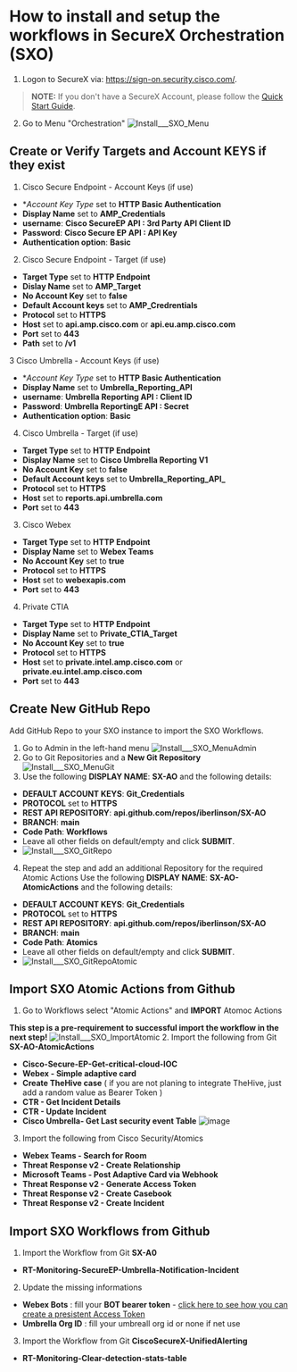# How to install and setup the workflows in SecureX Orchestration (SXO)

1. Logon to SecureX via: https://sign-on.security.cisco.com/. 
> **NOTE:** If you don't have a SecureX Account, please follow the [Quick Start Guide](https://www.cisco.com/c/en/us/td/docs/security/secure-sign-on/sso-quick-start-guide/sso-qsg-welcome.html).
2. Go to Menu "Orchestration" 
  ![Install___SXO_Menu](/Images/Install___SXO_Menu.jpg)

## Create or Verify Targets and Account KEYS if they exist
1. Cisco Secure Endpoint - Account Keys (if use)
  * **Account Key Type* set to **HTTP Basic Authentication**
  * **Display Name** set to **AMP_Credentials**
  * **username**: **Cisco SecureEP API : 3rd Party API Client ID**
  * **Password**: **Cisco Secure EP API : API Key**
  * **Authentication option**: **Basic**

2. Cisco Secure Endpoint - Target (if use)
  * **Target Type** set to **HTTP Endpoint**
  * **Dislay Name** set to **AMP_Target**
  * **No Account Key** set to **false**
  * **Default Account keys** set to **AMP_Credrentials**
  * **Protocol** set to **HTTPS**
  * **Host** set to **api.amp.cisco.com** or **api.eu.amp.cisco.com**
  * **Port** set to **443**
  * **Path** set to **/v1**


3 Cisco Umbrella - Account Keys (if use)
  * **Account Key Type* set to **HTTP Basic Authentication**
  * **Display Name** set to **Umbrella_Reporting_API**
  * **username**: **Umbrella Reporting API : Client ID**
  * **Password**: **Umbrella ReportingE API : Secret**
  * **Authentication option**: **Basic**
  
4. Cisco Umbrella - Target (if use)
  * **Target Type** set to **HTTP Endpoint**
  * **Display Name** set to **Cisco Umbrella Reporting V1**
  * **No Account Key** set to **false**
  * **Default Account keys** set to **Umbrella_Reporting_API_**
  * **Protocol** set to **HTTPS**
  * **Host** set to **reports.api.umbrella.com**
  * **Port** set to **443**
  
  
3. Cisco Webex
  * **Target Type** set to **HTTP Endpoint**
  * **Display Name** set to **Webex Teams**
  * **No Account Key** set to **true**
  * **Protocol** set to **HTTPS**
  * **Host** set to **webexapis.com**
  * **Port** set to **443**

4. Private CTIA
  * **Target Type** set to **HTTP Endpoint**
  * **Display Name** set to **Private_CTIA_Target**
  * **No Account Key** set to **true**
  * **Protocol** set to **HTTPS**
  * **Host** set to **private.intel.amp.cisco.com** or **private.eu.intel.amp.cisco.com**
  * **Port** set to **443**



## Create New GitHub Repo
Add GitHub Repo to your SXO instance to import the SXO Workflows.

1. Go to Admin in the left-hand menu
  ![Install___SXO_MenuAdmin](/Images/Install___SXO_MenuAdmin.jpg)
2. Go to Git Repositories and a **New Git Repository** 
  ![Install___SXO_MenuGit](/Images/Install___SXO_MenuGit.jpg)
3. Use the following **DISPLAY NAME**: **SX-AO** and the following details:
  * **DEFAULT ACCOUNT KEYS**: **Git_Credentials**
  * **PROTOCOL** set to **HTTPS**
  * **REST API REPOSITORY**: **api.github.com/repos/iberlinson/SX-AO**
  * **BRANCH**: **main**
  * **Code Path**: **Workflows**
  * Leave all other fields on default/empty and click **SUBMIT**.
  * ![Install___SXO_GitRepo](/Images/Install___SXO_GitRepo.jpg)

4. Repeat the step and add an additional Repository for the required Atomic Actions
  Use the following **DISPLAY NAME**: **SX-AO-AtomicActions** and the following details:
  * **DEFAULT ACCOUNT KEYS**: **Git_Credentials**
  * **PROTOCOL** set to **HTTPS**
  * **REST API REPOSITORY**: **api.github.com/repos/iberlinson/SX-AO**
  * **BRANCH**: **main**
  * **Code Path**: **Atomics**
  * Leave all other fields on default/empty and click **SUBMIT**.
  * ![Install___SXO_GitRepoAtomic](/Images/Install___SXO_GitRepoAtomic.jpg)


## Import SXO Atomic Actions from Github
1. Go to Workflows select "Atomic Actions" and **IMPORT** Atomoc Actions

**This step is a pre-requirement to successful import the workflow in the next step!**
  ![Install___SXO_ImportAtomic](/Images/Install___SXO_ImportAtomic.jpg)
2. Import the following from Git **SX-AO-AtomicActions**
  *	**Cisco-Secure-EP-Get-critical-cloud-IOC**
  *	**Webex - Simple adaptive card**
  *	**Create TheHive case** ( if you are not planing to integrate TheHive, just add a random value as Bearer Token )
  *	**CTR - Get Incident Details**
  *	**CTR - Update Incident**
  *	**Cisco Umbrella- Get Last security event Table**
  ![image](https://user-images.githubusercontent.com/41740851/111790249-4bb33200-88c2-11eb-981c-2ab6a4cc10b0.png)

3. Import the following from Cisco Security/Atomics
  *	**Webex Teams - Search for Room**
  *	**Threat Response v2 - Create Relationship**
  *	**Microsoft Teams - Post Adaptive Card via Webhook** 
  *	**Threat Response v2 - Generate Access Token**
  *	**Threat Response v2 - Create Casebook**
  *	**Threat Response v2 - Create Incident**
 
## Import SXO Workflows from Github
1. Import the Workflow from Git **SX-A0**
  * **RT-Monitoring-SecureEP-Umbrella-Notification-Incident**

2. Update the missing informations
  * **Webex Bots** : fill your **BOT bearer token** - [click here to see how you can create a presistent Access Token](https://github.com/iberlinson/SX-AO/blob/main/WebexAccessToken.md)
  * **Umbrella Org ID** : fill your umbreall org id or none if net use
  
3. Import the Workflow from Git **CiscoSecureX-UnifiedAlerting**
  * **RT-Monitoring-Clear-detection-stats-table**

  
  
